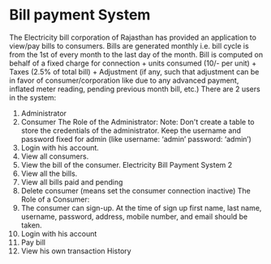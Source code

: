 # Bill payment System
The Electricity bill corporation of Rajasthan has provided an application to view/pay bills
to consumers. Bills are generated monthly i.e. bill cycle is from the 1st of every month to
the last day of the month. Bill is computed on behalf of a fixed charge for connection +
units consumed (10/- per unit) + Taxes (2.5% of total bill) + Adjustment (if any, such that
adjustment can be in favor of consumer/corporation like due to any advanced payment,
inflated meter reading, pending previous month bill, etc.)
There are 2 users in the system:
1. Administrator
2. Consumer
The Role of the Administrator:
Note: Don't create a table to store the credentials of the administrator. Keep the
username and password fixed for admin (like username: ‘admin’ password: ‘admin’)
1. Login with his account.
2. View all consumers.
3. View the bill of the consumer.
Electricity Bill Payment System 2
4. View all the bills.
5. View all bills paid and pending
6. Delete consumer (means set the consumer connection inactive)
The Role of a Consumer:
1. The consumer can sign-up. At the time of sign up first name, last name, username,
password, address, mobile number, and email should be taken.
2. Login with his account
3. Pay bill
4. View his own transaction History
